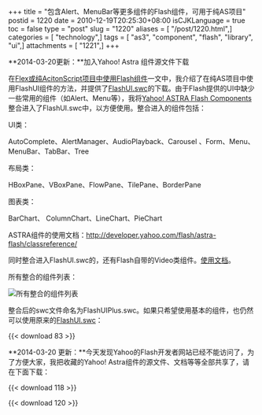 +++
title = "包含Alert、MenuBar等更多组件的Flash组件，可用于纯AS项目"
postid = 1220
date = 2010-12-19T20:25:30+08:00
isCJKLanguage = true
toc = false
type = "post"
slug = "1220"
aliases = [ "/post/1220.html",]
categories = [ "technology",]
tags = [ "as3", "component", "flash", "library", "ui",]
attachments = [ "1221",]
+++


**2014-03-20更新：**加入Yahoo! Astra 组件源文件下载


在[Flex或纯AcitonScript项目中使用Flash组件](/post/1192.htm)一文中，我介绍了在纯AS项目中使用FlashUI组件的方法，并提供了[FlashUI.swc](/download/79/)的下载。由于Flash提供的UI中缺少一些常用的组件（如Alert、Menu等），我将[Yahoo!
ASTRA Flash
Components](http://developer.yahoo.com/flash/astra-flash/)整合进入了FlashUI.swc中，以方便使用。整合进入的组件包括：

UI类：

AutoComplete、AlertManager、AudioPlayback、Carousel
、Form、Menu、MenuBar、TabBar、Tree

布局类：

HBoxPane、VBoxPane、FlowPane、TilePane、BorderPane

图表类：

BarChart、 ColumnChart、LineChart、PieChart

ASTRA组件的使用文档：<http://developer.yahoo.com/flash/astra-flash/classreference/>

同时整合进入FlashUI.swc的，还有Flash自带的Video类组件。[使用文档](http://help.adobe.com/zh_CN/Flash/CS5/AS3LR/fl/video/package-detail.html)。

所有整合的组件列表：

![所有整合的组件列表](/uploads/2010/12/flashui.png)

整合后的swc文件命名为FlashUIPlus.swc。如果只希望使用基本的组件，也仍然可以使用原来的[FlashUI.swc](/post/1192.htm)：

{{< download 83 >}}

**2014-03-20
更新：**今天发现Yahoo的Flash开发者网站已经不能访问了，为了方便大家，我把收藏的Yahoo!
Astra组件的源文件、文档等等全部共享了，请在下面下载：

{{< download 118 >}}

{{< download 120 >}}

